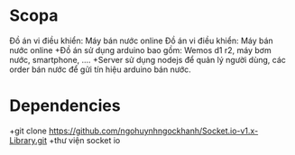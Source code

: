 # Scopa
 Đồ án vi điều khiển: Máy bán nước online 	 Đồ án vi điều khiển: Máy bán nước online 
+Đồ án sử dụng arduino bao gồm: Wemos d1 r2, máy bơm nước, smartphone, ....
+Server sử dụng nodejs để quản lý người dùng, các order bán nước để gửi tín hiệu arduino bán nước.

# Dependencies
+git clone https://github.com/ngohuynhngockhanh/Socket.io-v1.x-Library.git 
+thư viện socket io